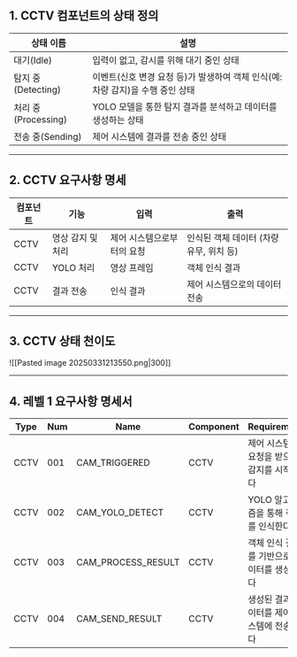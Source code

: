 ## 1. CCTV 컴포넌트의 상태 정의

| **상태 이름**        | **설명**                                          |
| ---------------- | ----------------------------------------------- |
| 대기(Idle)         | 입력이 없고, 감시를 위해 대기 중인 상태                         |
| 탐지 중(Detecting)  | 이벤트(신호 변경 요청 등)가 발생하여 객체 인식(예: 차량 감지)을 수행 중인 상태 |
| 처리 중(Processing) | YOLO 모델을 통한 탐지 결과를 분석하고 데이터를 생성하는 상태            |
| 전송 중(Sending)    | 제어 시스템에 결과를 전송 중인 상태                            |

---
## 2. CCTV 요구사항 명세

| **컴포넌트** | **기능**     | **입력**         | **출력**                   |
| -------- | ---------- | -------------- | ------------------------ |
| CCTV     | 영상 감지 및 처리 | 제어 시스템으로부터의 요청 | 인식된 객체 데이터 (차량 유무, 위치 등) |
| CCTV     | YOLO 처리    | 영상 프레임         | 객체 인식 결과                 |
| CCTV     | 결과 전송      | 인식 결과          | 제어 시스템으로의 데이터 전송         |

---
## 3. CCTV 상태 천이도

![[Pasted image 20250331213550.png|300]]

---
## 4. 레벨 1 요구사항 명세서

|**Type**|**Num**|**Name**|**Component**|**Requirement**|**Precondition**|**…**|
|---|---|---|---|---|---|---|
|CCTV|001|CAM_TRIGGERED|CCTV|제어 시스템의 요청을 받으면 감지를 시작한다|제어 시스템으로부터 감지 요청 수신||
|CCTV|002|CAM_YOLO_DETECT|CCTV|YOLO 알고리즘을 통해 객체를 인식한다|감지 요청이 수행된 상태||
|CCTV|003|CAM_PROCESS_RESULT|CCTV|객체 인식 결과를 기반으로 데이터를 생성한다|YOLO 탐지 결과 존재||
|CCTV|004|CAM_SEND_RESULT|CCTV|생성된 결과 데이터를 제어 시스템에 전송한다|결과 데이터가 준비된 상태||
